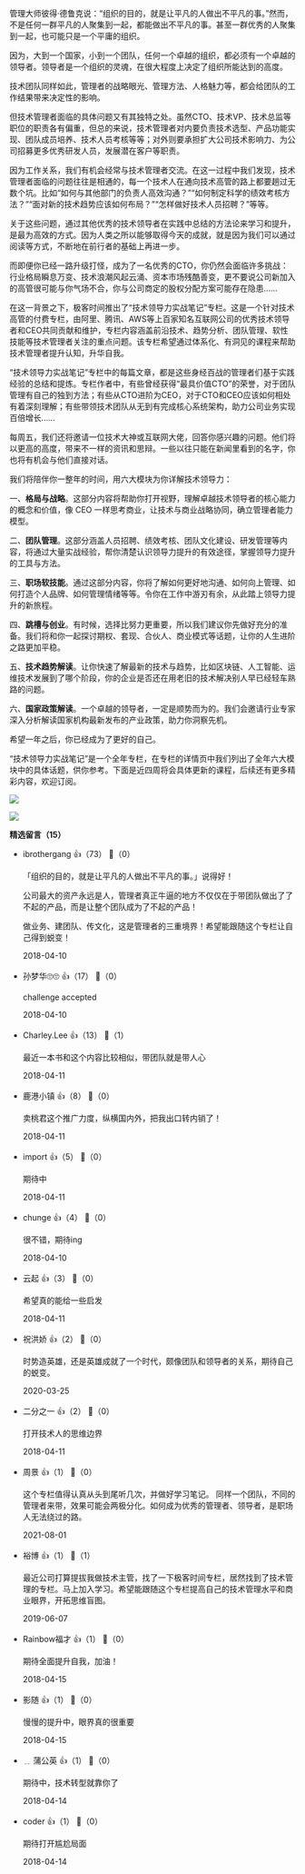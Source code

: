 管理大师彼得·德鲁克说：“组织的目的，就是让平凡的人做出不平凡的事。”然而，不是任何一群平凡的人聚集到一起，都能做出不平凡的事。甚至一群优秀的人聚集到一起，也可能只是一个平庸的组织。

因为，大到一个国家，小到一个团队，任何一个卓越的组织，都必须有一个卓越的领导者。领导者是一个组织的灵魂，在很大程度上决定了组织所能达到的高度。

技术团队同样如此，管理者的战略眼光、管理方法、人格魅力等，都会给团队的工作结果带来决定性的影响。

但技术管理者面临的具体问题又有其独特之处。虽然CTO、技术VP、技术总监等职位的职责各有偏重，但总的来说，技术管理者对内要负责技术选型、产品功能实现、团队成员培养、技术人员考核等等；对外则要承担扩大公司技术影响力、为公司招募更多优秀研发人员，发展潜在客户等职责。

因为工作关系，我们有机会经常与技术管理者交流。在这一过程中我们发现，技术管理者面临的问题往往是相通的，每一个技术人在通向技术高管的路上都要趟过无数个坑。比如“如何与其他部门的负责人高效沟通？”“如何制定科学的绩效考核方法？”“面对新的技术趋势应该如何布局？”“怎样做好技术人员招聘？”等等。

关于这些问题，通过其他优秀的技术领导者在实践中总结的方法论来学习和提升，是最为高效的方式。因为人类之所以能够取得今天的成就，就是因为我们可以通过阅读等方式，不断地在前行者的基础上再进一步。

而即便你已经一路升级打怪，成为了一名优秀的CTO，你仍然会面临许多挑战：行业格局瞬息万变、技术浪潮风起云涌、资本市场残酷善变，更不要说公司新加入的高管很可能与你气场不合，你与公司商定的股权分配方案可能存在隐患……

在这一背景之下，极客时间推出了“技术领导力实战笔记”专栏。这是一个针对技术高管的付费专栏，由阿里、腾讯、AWS等上百家知名互联网公司的优秀技术领导者和CEO共同贡献和维护，专栏内容涵盖前沿技术、趋势分析、团队管理、软性技能等技术管理者关注的重点问题。该专栏希望通过体系化、有洞见的课程来帮助技术管理者提升认知，升华自我。

“技术领导力实战笔记”专栏中的每篇文章，都是这些身经百战的管理者们基于实践经验的总结和提炼。专栏作者中，有些曾经获得“最具价值CTO”的荣誉，对于团队管理有自己的独到方法；有些从CTO进阶为CEO，对于CTO和CEO应该如何相处有着深刻理解；有些带领技术团队从无到有完成核心系统架构，助力公司业务实现百倍增长……

每周五，我们还将邀请一位技术大神或互联网大佬，回答你感兴趣的问题。他们将以更高的高度，带来不一样的资讯和思辩。一些以往只能在新闻里看到的名字，你也将有机会与他们直接对话。

我们将陪伴你一整年的时间，用六大模块为你详解技术领导力：

一、**格局与战略**。这部分内容将帮助你打开视野，理解卓越技术领导者的核心能力的概念和价值，像 CEO 一样思考商业，让技术与商业战略协同，确立管理者能力模型。

二、**团队管理**。这部分涵盖人员招聘、绩效考核、团队文化建设、研发管理等内容，将通过大量实战经验，帮你清楚认识领导力提升的有效途径，掌握领导力提升的工具与方法。

三、**职场软技能**。通过这部分内容，你将了解如何更好地沟通、如何向上管理、如何打造个人品牌、如何管理情绪等等。令你在工作中游刃有余，从此踏上领导力提升的新旅程。

四、**跳槽与创业**。有时候，选择比努力更重要，所以我们建议你先做好充分的准备。我们将和你一起探讨期权、套现、合伙人、商业模式等话题，让你的人生进阶之路更加平稳。

五、**技术趋势解读**。让你快速了解最新的技术与趋势，比如区块链、人工智能、运维技术发展到了哪个阶段，你的企业是否还在用老旧的技术解决别人早已经轻车熟路的问题。

六、**国家政策解读**。一个卓越的领导者，一定是顺势而为的。我们会邀请行业专家深入分析解读国家机构最新发布的产业政策，助力你洞察先机。

希望一年之后，你已经成为了更好的自己。

“技术领导力实战笔记”是一个全年专栏，在专栏的详情页中我们列出了全年六大模块中的具体话题，供你参考。下面是近四周将会具体更新的课程，后续还有更多精彩内容，欢迎订阅。

![](https://static001.geekbang.org/resource/image/91/26/912705ac4deae37bf0e2497430a85726.png?wh=750%2A1443)

![](https://static001.geekbang.org/resource/image/99/26/992ffbead26bc883d896b81a04c39426.jpg?wh=1110%2A22)
<div><strong>精选留言（15）</strong></div><ul>
<li><span>ibrothergang</span> 👍（73） 💬（0）<p>「组织的目的，就是让平凡的人做出不平凡的事。」说得好！

公司最大的资产永远是人，管理者真正牛逼的地方不仅仅在于带团队做出了了不起的产品，而是让整个团队成为了不起的产品！

做业务、建团队、传文化，这是管理者的三重境界！希望能跟随这个专栏让自己得到蜕变！</p>2018-04-10</li><br/><li><span>孙梦华🙄🙄</span> 👍（17） 💬（0）<p>challenge accepted</p>2018-04-10</li><br/><li><span>Charley.Lee</span> 👍（13） 💬（1）<p>最近一本书和这个内容比较相似，带团队就是带人心</p>2018-04-11</li><br/><li><span>鹿港小镇</span> 👍（8） 💬（0）<p>卖桃君这个推广力度，纵横国内外，把我出口转内销了！</p>2018-04-11</li><br/><li><span>import</span> 👍（5） 💬（0）<p>期待中</p>2018-04-11</li><br/><li><span>chunge</span> 👍（4） 💬（0）<p>很不错，期待ing</p>2018-04-10</li><br/><li><span>云起</span> 👍（3） 💬（0）<p>希望真的能给一些启发</p>2018-04-11</li><br/><li><span>祝洪娇</span> 👍（2） 💬（0）<p>时势造英雄，还是英雄成就了一个时代，颇像团队和领导者的关系，期待自己的蜕变。</p>2020-03-25</li><br/><li><span>二分之一</span> 👍（2） 💬（0）<p>打开技术人的思维边界</p>2018-04-11</li><br/><li><span>周景</span> 👍（1） 💬（0）<p>这个专栏值得认真从头到尾听几次，并做好学习笔记。
同样一个团队，不同的管理者来带，效果可能会两极分化。如何成为优秀的管理者、领导者，是职场人无法绕过的路。</p>2021-08-01</li><br/><li><span>裕博</span> 👍（1） 💬（1）<p>最近公司打算提拔我做技术主管，找了一下极客时间专栏，居然找到了技术管理的专栏。马上加入学习。希望能跟随这个专栏提高自己的技术管理水平和商业眼界，开拓思维盲图。</p>2019-06-07</li><br/><li><span>Rainbow福才</span> 👍（1） 💬（0）<p>期待全面提升自我，加油！</p>2018-04-15</li><br/><li><span>影随</span> 👍（1） 💬（0）<p>慢慢的提升中，眼界真的很重要</p>2018-04-15</li><br/><li><span>﹎                        蒲公英</span> 👍（1） 💬（0）<p>期待中，技术转型就靠你了</p>2018-04-14</li><br/><li><span>coder</span> 👍（1） 💬（0）<p>期待打开尴尬局面</p>2018-04-14</li><br/>
</ul>